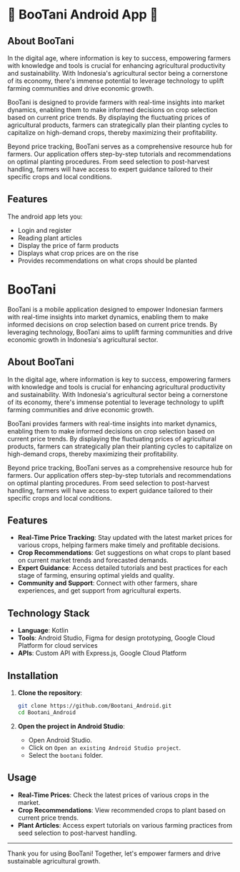 # 🌱 BooTani Android App 🌱
## About BooTani

In the digital age, where information is key to success, empowering farmers with knowledge and tools is crucial for enhancing agricultural productivity and sustainability. With Indonesia's agricultural sector being a cornerstone of its economy, there's immense potential to leverage technology to uplift farming communities and drive economic growth. 

BooTani is designed to provide farmers with real-time insights into market dynamics, enabling them to make informed decisions on crop selection based on current price trends. By displaying the fluctuating prices of agricultural products, farmers can strategically plan their planting cycles to capitalize on high-demand crops, thereby maximizing their profitability.

Beyond price tracking, BooTani serves as a comprehensive resource hub for farmers. Our application offers step-by-step tutorials and recommendations on optimal planting procedures. From seed selection to post-harvest handling, farmers will have access to expert guidance tailored to their specific crops and local conditions.

## Features
The android app lets you:
- Login and register
- Reading plant articles
- Display the price of farm products
- Displays what crop prices are on the rise
- Provides recommendations on what crops should be planted

# BooTani

BooTani is a mobile application designed to empower Indonesian farmers with real-time insights into market dynamics, enabling them to make informed decisions on crop selection based on current price trends. By leveraging technology, BooTani aims to uplift farming communities and drive economic growth in Indonesia's agricultural sector.

## About BooTani

In the digital age, where information is key to success, empowering farmers with knowledge and tools is crucial for enhancing agricultural productivity and sustainability. With Indonesia's agricultural sector being a cornerstone of its economy, there's immense potential to leverage technology to uplift farming communities and drive economic growth.

BooTani provides farmers with real-time insights into market dynamics, enabling them to make informed decisions on crop selection based on current price trends. By displaying the fluctuating prices of agricultural products, farmers can strategically plan their planting cycles to capitalize on high-demand crops, thereby maximizing their profitability.

Beyond price tracking, BooTani serves as a comprehensive resource hub for farmers. Our application offers step-by-step tutorials and recommendations on optimal planting procedures. From seed selection to post-harvest handling, farmers will have access to expert guidance tailored to their specific crops and local conditions.

## Features

- **Real-Time Price Tracking**: Stay updated with the latest market prices for various crops, helping farmers make timely and profitable decisions.
- **Crop Recommendations**: Get suggestions on what crops to plant based on current market trends and forecasted demands.
- **Expert Guidance**: Access detailed tutorials and best practices for each stage of farming, ensuring optimal yields and quality.
- **Community and Support**: Connect with other farmers, share experiences, and get support from agricultural experts.

## Technology Stack

- **Language**: Kotlin
- **Tools**: Android Studio, Figma for design prototyping, Google Cloud Platform for cloud services
- **APIs**: Custom API with Express.js, Google Cloud Platform

## Installation

1. **Clone the repository**:
    ```bash
    git clone https://github.com/Bootani_Android.git
    cd Bootani_Android
    ```

2. **Open the project in Android Studio**:
    - Open Android Studio.
    - Click on `Open an existing Android Studio project`.
    - Select the `bootani` folder.


## Usage

- **Real-Time Prices**: Check the latest prices of various crops in the market.
- **Crop Recommendations**: View recommended crops to plant based on current price trends.
- **Plant Articles**: Access expert tutorials on various farming practices from seed selection to post-harvest handling.


---

Thank you for using BooTani! Together, let's empower farmers and drive sustainable agricultural growth.
